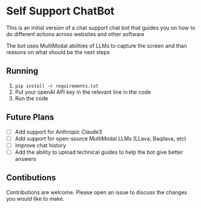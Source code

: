 # Self Support ChatBot

This is an initial version of a chat support chat bot that guides you on how to do different actions across websites and other software

The bot uses MultiModal abilities of LLMs to capture the screen and than reasons on what should be the next steps

## Running

1. `pip install -r requirements.txt`
2. Put your openAI API key in the relevant line in the code
3. Run the code

## Future Plans

- [ ] Add support for Anthropic Claude3
- [ ] Add support for open-source MultiModal LLMs (LLava, Baqllava, etc)
- [ ] Improve chat history
- [ ] Add the ability to upload technical guides to help the bot give better answers

## Contibutions

Contributions are welcome. Please open an issue to discuss the changes you would like to make.
